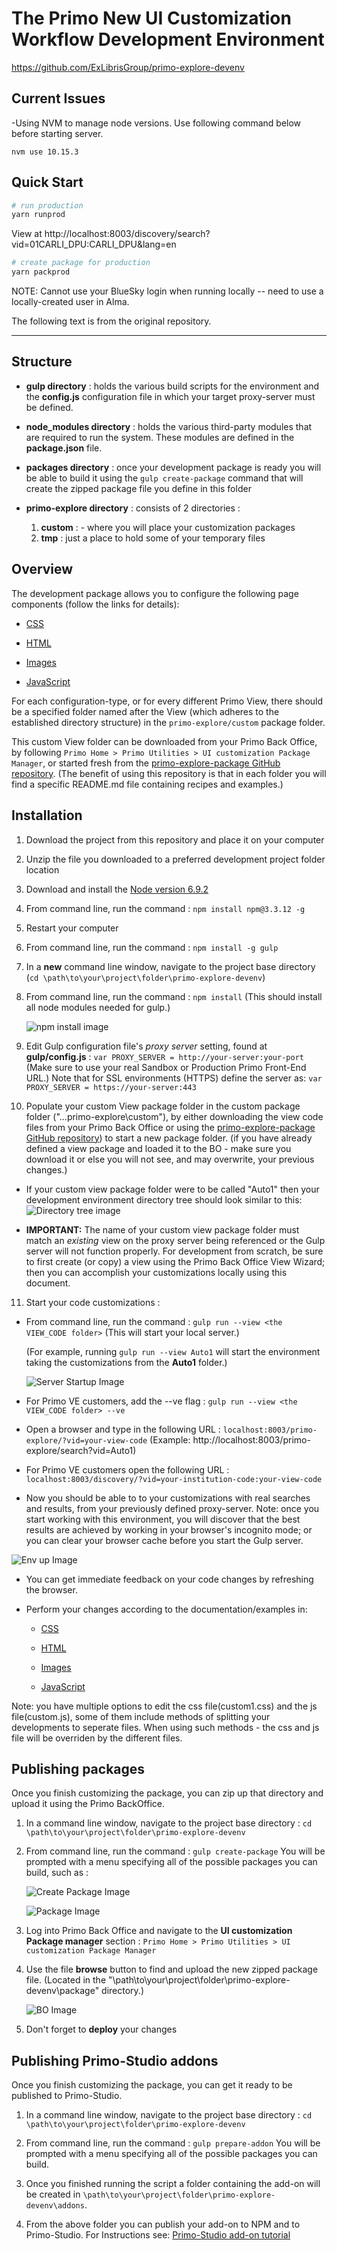 # The Primo New UI Customization Workflow Development Environment
 https://github.com/ExLibrisGroup/primo-explore-devenv
 
## Current Issues

-Using NVM to manage node versions. Use following command below before starting server.
```
nvm use 10.15.3
```

## Quick Start
 
```bash
# run production
yarn runprod
```
View at http://localhost:8003/discovery/search?vid=01CARLI_DPU:CARLI_DPU&lang=en 

```bash
# create package for production
yarn packprod
```
NOTE: Cannot use your BlueSky login when running locally -- need to use a locally-created user in Alma. 



The following text is from the original repository.

<hr />

## Structure

- <b>gulp directory</b> : holds the various build scripts for the environment and the <b>config.js</b> configuration file in which your target proxy-server must be defined.

- <b>node_modules directory</b> : holds the various third-party modules that are required to run the system. These modules are defined in the <b>package.json</b> file.

- <b>packages directory</b> : once your development package is ready you will be able to build it using the `gulp create-package` command that will create the zipped package file you define in this folder

- <b>primo-explore directory</b> : consists of 2 directories :
  1.  <b>custom</b> : - where you will place your customization packages
  2.  <b>tmp</b> : just a place to hold some of your temporary files

## Overview

The development package allows you to configure the following page components (follow the links for details):

- [CSS](https://github.com/ExLibrisGroup/primo-explore-package/tree/master/VIEW_CODE/css "css documentation")

- [HTML](https://github.com/ExLibrisGroup/primo-explore-package/tree/master/VIEW_CODE/html "html documentation")

- [Images](https://github.com/ExLibrisGroup/primo-explore-package/tree/master/VIEW_CODE/img "images documentation")

- [JavaScript](https://github.com/ExLibrisGroup/primo-explore-package/tree/master/VIEW_CODE/js "javascript documentation")

For each configuration-type, or for every different Primo View, there should be a specified folder named after the View (which adheres to the established directory structure) in the `primo-explore/custom` package folder.

This custom View folder can be downloaded from your Primo Back Office, by following `Primo Home > Primo Utilities > UI customization Package Manager`, or started fresh from the [primo-explore-package GitHub repository](https://github.com/ExLibrisGroup/primo-explore-package "primo-explore-package repository"). (The benefit of using this repository is that in each folder you will find a specific README.md file containing recipes and examples.)

## Installation

1.  Download the project from this repository and place it on your computer

2.  Unzip the file you downloaded to a preferred development project folder location

3.  Download and install the [Node version 6.9.2](https://nodejs.org/download/release/v6.9.2/)

4.  From command line, run the command : `npm install npm@3.3.12 -g`

5.  Restart your computer

6.  From command line, run the command : `npm install -g gulp`

7.  In a <b>new</b> command line window, navigate to the project base directory (`cd \path\to\your\project\folder\primo-explore-devenv`)

8.  From command line, run the command : `npm install` (This should install all node modules needed for gulp.)

    ![npm install image](./help_files/npmInstall.png "Running npm install")

9.  Edit Gulp configuration file's <i>proxy server</i> setting, found at <b>gulp/config.js</b> : `var PROXY_SERVER = http://your-server:your-port` (Make sure to use your real Sandbox or Production Primo Front-End URL.) Note that for SSL environments (HTTPS) define the server as: `var PROXY_SERVER = https://your-server:443`

10. Populate your custom View package folder in the custom package folder ("...primo-explore\custom"), by either downloading the view code files from your Primo Back Office or using the [primo-explore-package GitHub repository](https://github.com/ExLibrisGroup/primo-explore-package "primo-explore-package repository")) to start a new package folder. (if you have already defined a view package and loaded it to the BO - make sure you download it or else you will not see, and may overwrite, your previous changes.)

- If your custom view package folder were to be called "Auto1" then your development environment directory tree should look similar to this:
  ![Directory tree image](./help_files/direcoryTree.png "Directory tree")

- <b>IMPORTANT:</b> The name of your custom view package folder must match an <i>existing</i> view on the proxy server being referenced or the Gulp server will not function properly. For development from scratch, be sure to first create (or copy) a view using the Primo Back Office View Wizard; then you can accomplish your customizations locally using this document.

11. Start your code customizations :

- From command line, run the command : `gulp run --view <the VIEW_CODE folder>` (This will start your local server.)

  (For example, running `gulp run --view Auto1` will start the environment taking the customizations from the <b>Auto1</b> folder.)

  ![Server Startup Image](./help_files/serverStartup.png "Server Startup")

- For Primo VE customers, add the --ve flag :
  `gulp run --view <the VIEW_CODE folder> --ve`
- Open a browser and type in the following URL : `localhost:8003/primo-explore/?vid=your-view-code` (Example: http://localhost:8003/primo-explore/search?vid=Auto1)
- For Primo VE customers open the following URL : `localhost:8003/discovery/?vid=your-institution-code:your-view-code`

- Now you should be able to to your customizations with real searches and results, from your previously defined proxy-server. Note: once you start working with this environment, you will discover that the best results are achieved by working in your browser's incognito mode; or you can clear your browser cache before you start the Gulp server.

![Env up Image](./help_files/searchResults.png "Env up")

- You can get immediate feedback on your code changes by refreshing the browser.

- Perform your changes according to the documentation/examples in:

  - [CSS](https://github.com/ExLibrisGroup/primo-explore-package/tree/master/VIEW_CODE/css "css documentation")

  - [HTML](https://github.com/ExLibrisGroup/primo-explore-package/tree/master/VIEW_CODE/html "html documentation")

  - [Images](https://github.com/ExLibrisGroup/primo-explore-package/tree/master/VIEW_CODE/img "images documentation")

  - [JavaScript](https://github.com/ExLibrisGroup/primo-explore-package/tree/master/VIEW_CODE/js "javascript documentation")

Note: you have multiple options to edit the css file(custom1.css) and the js file(custom.js), some of them include methods of splitting your developments to seperate files. When using such methods - the css and js file will be overriden by the different files.

## Publishing packages

Once you finish customizing the package, you can zip up that directory and upload it using the Primo BackOffice.

1. In a command line window, navigate to the project base directory : `cd \path\to\your\project\folder\primo-explore-devenv`

2. From command line, run the command : `gulp create-package` You will be prompted with a menu specifying all of the possible packages you can build, such as :

   ![Create Package Image](./help_files/createPackage.png "Create Package up")

   ![Package Image](./help_files/packages.png "Package up")

3. Log into Primo Back Office and navigate to the <b>UI customization Package manager</b> section : `Primo Home > Primo Utilities > UI customization Package Manager`

4. Use the file <b>browse</b> button to find and upload the new zipped package file. (Located in the "\path\to\your\project\folder\primo-explore-devenv\package" directory.)

   ![BO Image](./help_files/bo.png "BO up")

5. Don't forget to <b>deploy</b> your changes

## Publishing Primo-Studio addons

Once you finish customizing the package, you can get it ready to be published to Primo-Studio.

1. In a command line window, navigate to the project base directory : `cd \path\to\your\project\folder\primo-explore-devenv`

2. From command line, run the command : `gulp prepare-addon` You will be prompted with a menu specifying all of the possible packages you can build.

3. Once you finished running the script a folder containing the add-on will be created in `\path\to\your\project\folder\primo-explore-devenv\addons`.

4. From the above folder you can publish your add-on to NPM and to Primo-Studio. For Instructions see: [Primo-Studio add-on tutorial](https://github.com/ExLibrisGroup/Primo-Studio-Addon-Tutorial)
